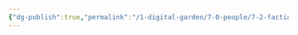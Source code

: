 ```yaml
---
{"dg-publish":true,"permalink":"/1-digital-garden/7-0-people/7-2-factions/7-2-10-the-magical-creatures-equality-foundation/"}
---
```


